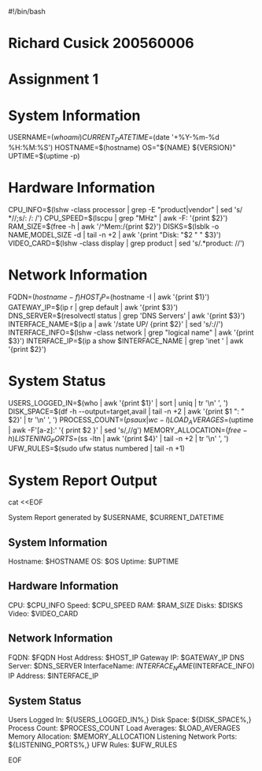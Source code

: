 #!/bin/bash
# Richard Cusick 200560006
# Assignment 1

# System Information
USERNAME=$(whoami)
CURRENT_DATETIME=$(date '+%Y-%m-%d %H:%M:%S')
HOSTNAME=$(hostname)
OS="${NAME} ${VERSION}"
UPTIME=$(uptime -p)

# Hardware Information
CPU_INFO=$(lshw -class processor | grep -E "product|vendor" | sed 's/ *//;s/: /: /')
CPU_SPEED=$(lscpu | grep "MHz" | awk -F: '{print $2}')
RAM_SIZE=$(free -h | awk '/^Mem:/{print $2}')
DISKS=$(lsblk -o NAME,MODEL,SIZE -d | tail -n +2 | awk '{print "Disk: "$2 " " $3}')
VIDEO_CARD=$(lshw -class display | grep product | sed 's/.*product: //')

# Network Information
FQDN=$(hostname -f)
HOST_IP=$(hostname -I | awk '{print $1}')
GATEWAY_IP=$(ip r | grep default | awk '{print $3}')
DNS_SERVER=$(resolvectl status | grep 'DNS Servers' | awk '{print $3}')
INTERFACE_NAME=$(ip a | awk '/state UP/ {print $2}' | sed 's/://')
INTERFACE_INFO=$(lshw -class network | grep "logical name" | awk '{print $3}')
INTERFACE_IP=$(ip a show $INTERFACE_NAME | grep 'inet ' | awk '{print $2}')

# System Status
USERS_LOGGED_IN=$(who | awk '{print $1}' | sort | uniq | tr '\n' ', ')
DISK_SPACE=$(df -h --output=target,avail | tail -n +2 | awk '{print $1 ": " $2}' | tr '\n' ', ')
PROCESS_COUNT=$(ps aux | wc -l)
LOAD_AVERAGES=$(uptime | awk -F'[a-z]:' '{ print $2 }' | sed 's/,//g')
MEMORY_ALLOCATION=$(free -h)
LISTENING_PORTS=$(ss -ltn | awk '{print $4}' | tail -n +2 | tr '\n' ', ')
UFW_RULES=$(sudo ufw status numbered | tail -n +1)


# System Report Output
cat <<EOF

System Report generated by $USERNAME, $CURRENT_DATETIME

System Information
------------------
Hostname: $HOSTNAME
OS: $OS
Uptime: $UPTIME

Hardware Information
--------------------
CPU: $CPU_INFO
Speed: $CPU_SPEED
RAM: $RAM_SIZE
Disks: $DISKS
Video: $VIDEO_CARD

Network Information
-------------------
FQDN: $FQDN
Host Address: $HOST_IP
Gateway IP: $GATEWAY_IP
DNS Server: $DNS_SERVER
InterfaceName: $INTERFACE_NAME ($INTERFACE_INFO)
IP Address: $INTERFACE_IP

System Status
-------------
Users Logged In: ${USERS_LOGGED_IN%,}
Disk Space: ${DISK_SPACE%,}
Process Count: $PROCESS_COUNT
Load Averages: $LOAD_AVERAGES
Memory Allocation: $MEMORY_ALLOCATION
Listening Network Ports: ${LISTENING_PORTS%,}
UFW Rules: $UFW_RULES

EOF
